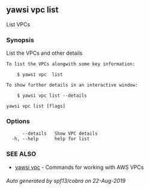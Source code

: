 ## yawsi vpc list

List VPCs

### Synopsis


List the VPCs and other details
	
	To list the VPCs alongwith some key information:

		$ yawsi vpc  list
		
	To show further details in an interactive window:

	    $ yawsi vpc list --details
	
	

```
yawsi vpc list [flags]
```

### Options

```
      --details   Show VPC details
  -h, --help      help for list
```

### SEE ALSO
* [yawsi vpc](yawsi_vpc.md)	 - Commands for working with AWS VPCs

###### Auto generated by spf13/cobra on 22-Aug-2019
